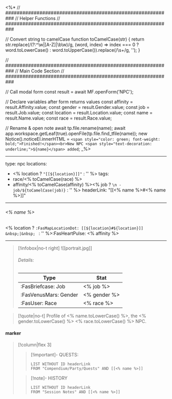 <%*
// ###########################################################
//                        Helper Functions
// ###########################################################

// Convert string to camelCase
function toCamelCase(str) {
	return str.replace(/(?:^\w|[A-Z]|\b\w)/g, (word, index) => index === 0 ? word.toLowerCase() : word.toUpperCase()).replace(/\s+/g, '');
  }

// ###########################################################
//                        Main Code Section
// ###########################################################

// Call modal form
const result = await MF.openForm('NPC');

// Declare variables after form returns values
const affinity = result.Affinity.value;
const gender = result.Gender.value;
const job = result.Job.value;
const location = result.Location.value;
const name = result.Name.value;
const race = result.Race.value;

// Rename & open note
await tp.file.rename(name);
await app.workspace.getLeaf(true).openFile(tp.file.find_tfile(name));
new Notice().noticeEl.innerHTML = `<span style="color: green; font-weight: bold;">Finished!</span><br>New NPC <span style="text-decoration: underline;">${name}</span> added`;
_%>

---
type: npc
locations:
 - <% location ? `"[[${location}]]"` : '' %>
tags:
 - race/<% toCamelCase(race) %>
 - affinity/<% toCamelCase(affinity) %><% job ? `\n - job/${toCamelCase(job)}` : '' %>
headerLink: "[[<% name %>#<% name %>]]"
---
###### <% name %>
<span class="sub2"><% location ? `:FasMapLocationDot: [[${location}#${location}]] &nbsp;|&nbsp; ` : '' %>:FasHeartPulse: <% affinity %> </span>
___

> [!infobox|no-t right]
> ![[portrait.jpg]]
> ###### Details:
> | Type | Stat |
> | ---- | ---- |
> | :FasBriefcase: Job |  <% job %> |
> | :FasVenusMars: Gender | <% gender %> |
> | :FasUser: Race | <% race %> |
<span class="clearfix"></span>

> [!quote|no-t]
>Profile of <% name.toLowerCase() %>, the <% gender.toLowerCase() %> <% race.toLowerCase() %> NPC.

#### marker
> [!column|flex 3]
>> [!important]- QUESTS:
>>```dataview
>>LIST WITHOUT ID headerLink
>>FROM "Compendium/Party/Quests" AND [[<% name %>]]
>
>>[!note]- HISTORY
>>```dataview
>>LIST WITHOUT ID headerLink
>>FROM "Session Notes" AND [[<% name %>]]

